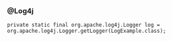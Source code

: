 
### @Log4j

    private static final org.apache.log4j.Logger log = org.apache.log4j.Logger.getLogger(LogExample.class);







